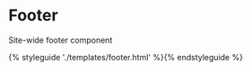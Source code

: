 # Footer

Site-wide footer component

{% styleguide './templates/footer.html' %}{% endstyleguide %}
